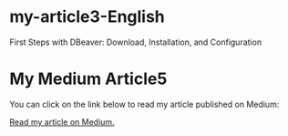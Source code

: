 # my-article3-English
First Steps with DBeaver: Download, Installation, and Configuration

# My Medium Article5

You can click on the link below to read my article published on Medium:

[Read my article on Medium.](https://medium.com/academy-team/first-steps-with-dbeaver-download-installation-and-configuration-69ffdd44ebff)
